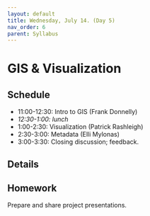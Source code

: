 ```yaml
---
layout: default
title: Wednesday, July 14. (Day 5)
nav_order: 6
parent: Syllabus
---
```

# GIS & Visualization

## Schedule
* 11:00-12:30: Intro to GIS (Frank Donnelly)
* _12:30-1:00: lunch_
* 1:00-2:30: Visualization (Patrick Rashleigh)
* 2:30-3:00: Metadata (Elli Mylonas)
* 3:00-3:30: Closing discussion; feedback.

## Details


## Homework
Prepare and share project presentations.





<br/>
